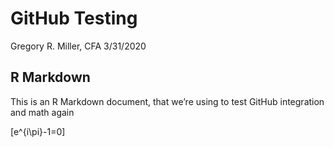 GitHub Testing
================
Gregory R. Miller, CFA
3/31/2020

## R Markdown

This is an R Markdown document, that we’re using to test GitHub
integration and math again

\[e^{i\pi}-1=0\]
